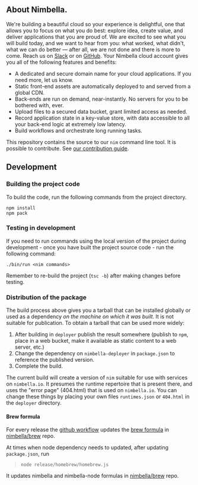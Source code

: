 ## About Nimbella.

We're building a beautiful cloud so your experience is delightful, one
that allows you to focus on what you do best: explore idea, create
value, and deliver applications that you are proud of. We are excited
to see what you will build today, and we want to hear from you: what
worked, what didn't, what we can do better — after all, we are not
done and there is more to come. Reach us on
[Slack](https://nimbella-community.slack.com/) or on
[GitHub](https://github.com/nimbella/nimbella-cli/issues). Your
Nimbella cloud account gives you all of the following features and
benefits:

- A dedicated and secure domain name for your cloud applications. If
  you need more, let us know.
- Static front-end assets are automatically deployed to and served
  from a global CDN.
- Back-ends are run on demand, near-instantly. No servers for you to
  be bothered with, ever.
- Upload files to a secured data bucket, grant limited access as
  needed.
- Record application state in a key-value store, with data accessible
  to all your back-end logic at extremely low latency.
- Build workflows and orchestrate long running tasks.

This repository contains the source to our `nim` command line tool.
It is possible to contribute. See [our contribution guide](CONTRIBUTING.md).

## Development 

### Building the project code

To build the code, run the following commands from the project directory.

```
npm install
npm pack
```

### Testing in development

If you need to run commands using the local version of the project during development - once you have built the project source code - run the following command:

```
./bin/run <nim commands>
```

Remember to re-build the project (`tsc -b`) after making changes before testing.

### Distribution of the package

The build process above gives you a tarball that can be installed globally or used as a dependency _on the machine on which it was built._ It is not suitable for publication. To obtain a tarball that can be used more widely:

1. After building in `deployer` publish the result somewhere (publish to `npm`, place in a web bucket, make it available as static content to a web server, etc.)
2. Change the dependency on `nimbella-deployer` in `package.json` to reference the published version.
3. Complete the build.

The current build will create a version of `nim` suitable for use with services on `nimbella.io`. It presumes the runtime repertoire that is present there, and uses the "error page" (404.html) that is used on `nimbella.io`. You can change these things by placing your own files `runtimes.json` or `404.html` in the `deployer` directory.

#### Brew formula
For every release the [github workflow](/.github/workflows/bumpbrew.yml) updates the [brew formula](https://github.com/nimbella/homebrew-brew/blob/master/Formula/nimbella.rb) in [nimbella/brew](https://github.com/nimbella/homebrew-brew) repo.

At times when node dependency needs to updated, after updating `package.json`, run 
> `node release/homebrew/homebrew.js`

It updates nimbella and nimbella-node formulas in [nimbella/brew](https://github.com/nimbella/homebrew-brew) repo.
